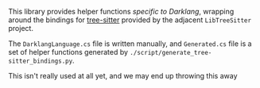 This library provides helper functions _specific to Darklang_, wrapping around the
bindings for [tree-sitter](https://tree-sitter.github.io/tree-sitter/) provided by
the adjacent `LibTreeSitter` project.

The `DarklangLanguage.cs` file is written manually, and `Generated.cs` file is a set
of helper functions generated by `./script/generate_tree-sitter_bindings.py`.

This isn't really used at all yet, and we may end up throwing this away
